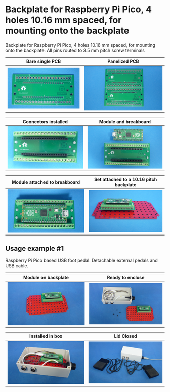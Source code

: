 
# Backplate for Raspberry Pi Pico, 4 holes 10.16 mm spaced, for mounting onto the backplate

Backplate for Raspberry Pi Pico, 4 holes 10.16 mm spaced, for mounting onto the backplate. All pins routed to 3.5 mm pitch screw terminals

Bare single PCB                              |Panelized PCB                              |
---------------------------------------------|-------------------------------------------|
![](/c-breakouts/c11/assets/img/barepcb.jpg) |![](/c-breakouts/c11/assets/img/panel.jpg) |

Connectors installed                         |Module and breakboard                      |
---------------------------------------------|-------------------------------------------|
![](/c-breakouts/c11/assets/img/connectors.jpg) |![](/c-breakouts/c11/assets/img/moduleandbreak.jpg) |

Module attached to breakboard                |Set attached to a 10.16 pitch backplate    |
---------------------------------------------|-------------------------------------------|
![](/c-breakouts/c11/assets/img/moduleattached.jpg) |![](/c-breakouts/c11/assets/img/moduleinbackplate.jpg) |



## Usage example #1

Raspberry Pi Pico based USB foot pedal. Detachable external pedals and USB cable.


Module on backplate                                 |Ready to enclose                                 |
----------------------------------------------------|-------------------------------------------------|
![](/c-breakouts/c11/assets/img/componentswired.jpg)|![](/c-breakouts/c11/assets/img/readytoenclose.jpg)|

Installed in box                             |Lid Closed                                       |
---------------------------------------------|-------------------------------------------------|
![](/c-breakouts/c11/assets/img/installedinbox.jpg)|![](/c-breakouts/c11/assets/img/lidclosed1.jpg)|

